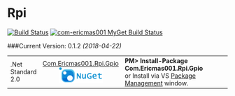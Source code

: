 # Rpi
[![Build Status](https://travis-ci.org/Com-Ericmas001/Rpi.svg?branch=master)](https://travis-ci.org/Com-Ericmas001/Rpi)
[![com-ericmas001 MyGet Build Status](https://www.myget.org/BuildSource/Badge/com-ericmas001?identifier=74cca358-c93c-4d3b-805a-840a1be41294)](https://www.myget.org/)

###Current Version: 0.1.2 *(2018-04-22)*
<table align="center" width="100%">
    <tbody>
        <tr>
            <td rowspan>.Net<br />Standard<br />2.0</td>
            <td align="center">
            <a href="https://www.nuget.org/packages/Com.Ericmas001.Rpi.Gpio/" target="_blank">
            Com.Ericmas001.Rpi.Gpio <br />
            <img src="https://github.com/Com-Ericmas001/Common/raw/master/Resources/nuget.png" alt="NuGet" width=100 />
            </a>
            </td>
            <td align="left">
                <div class="nuget-badge">
                    <b>PM&gt; Install-Package Com.Ericmas001.Rpi.Gpio</b> <br />
                    or Install via VS <a href="https://docs.nuget.org/consume/package-manager-dialog" target="_blank">Package Management</a> window.
                </div>
            </td>
        </tr>
    </tbody>
</table>